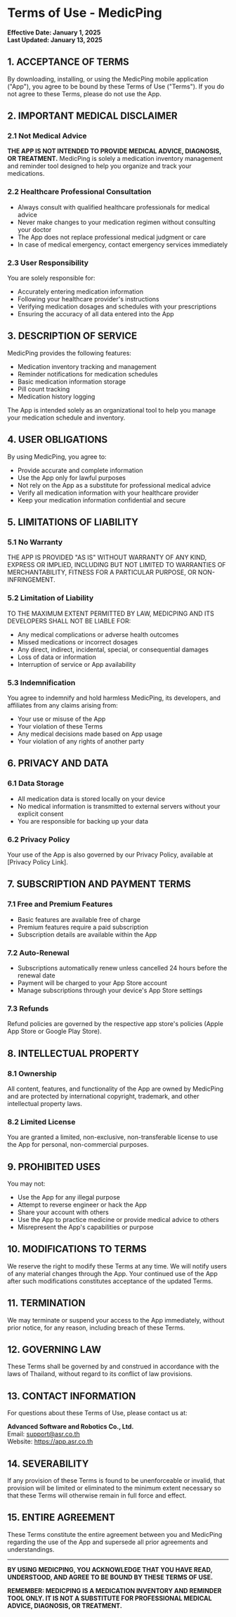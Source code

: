 # Terms of Use - MedicPing

**Effective Date: January 1, 2025**  
**Last Updated: January 13, 2025**

## 1. ACCEPTANCE OF TERMS

By downloading, installing, or using the MedicPing mobile application ("App"), you agree to be bound by these Terms of Use ("Terms"). If you do not agree to these Terms, please do not use the App.

## 2. IMPORTANT MEDICAL DISCLAIMER

### 2.1 Not Medical Advice
**THE APP IS NOT INTENDED TO PROVIDE MEDICAL ADVICE, DIAGNOSIS, OR TREATMENT.** MedicPing is solely a medication inventory management and reminder tool designed to help you organize and track your medications.

### 2.2 Healthcare Professional Consultation
- Always consult with qualified healthcare professionals for medical advice
- Never make changes to your medication regimen without consulting your doctor
- The App does not replace professional medical judgment or care
- In case of medical emergency, contact emergency services immediately

### 2.3 User Responsibility
You are solely responsible for:
- Accurately entering medication information
- Following your healthcare provider's instructions
- Verifying medication dosages and schedules with your prescriptions
- Ensuring the accuracy of all data entered into the App

## 3. DESCRIPTION OF SERVICE

MedicPing provides the following features:
- Medication inventory tracking and management
- Reminder notifications for medication schedules
- Basic medication information storage
- Pill count tracking
- Medication history logging

The App is intended solely as an organizational tool to help you manage your medication schedule and inventory.

## 4. USER OBLIGATIONS

By using MedicPing, you agree to:
- Provide accurate and complete information
- Use the App only for lawful purposes
- Not rely on the App as a substitute for professional medical advice
- Verify all medication information with your healthcare provider
- Keep your medication information confidential and secure

## 5. LIMITATIONS OF LIABILITY

### 5.1 No Warranty
THE APP IS PROVIDED "AS IS" WITHOUT WARRANTY OF ANY KIND, EXPRESS OR IMPLIED, INCLUDING BUT NOT LIMITED TO WARRANTIES OF MERCHANTABILITY, FITNESS FOR A PARTICULAR PURPOSE, OR NON-INFRINGEMENT.

### 5.2 Limitation of Liability
TO THE MAXIMUM EXTENT PERMITTED BY LAW, MEDICPING AND ITS DEVELOPERS SHALL NOT BE LIABLE FOR:
- Any medical complications or adverse health outcomes
- Missed medications or incorrect dosages
- Any direct, indirect, incidental, special, or consequential damages
- Loss of data or information
- Interruption of service or App availability

### 5.3 Indemnification
You agree to indemnify and hold harmless MedicPing, its developers, and affiliates from any claims arising from:
- Your use or misuse of the App
- Your violation of these Terms
- Any medical decisions made based on App usage
- Your violation of any rights of another party

## 6. PRIVACY AND DATA

### 6.1 Data Storage
- All medication data is stored locally on your device
- No medical information is transmitted to external servers without your explicit consent
- You are responsible for backing up your data

### 6.2 Privacy Policy
Your use of the App is also governed by our Privacy Policy, available at [Privacy Policy Link].

## 7. SUBSCRIPTION AND PAYMENT TERMS

### 7.1 Free and Premium Features
- Basic features are available free of charge
- Premium features require a paid subscription
- Subscription details are available within the App

### 7.2 Auto-Renewal
- Subscriptions automatically renew unless cancelled 24 hours before the renewal date
- Payment will be charged to your App Store account
- Manage subscriptions through your device's App Store settings

### 7.3 Refunds
Refund policies are governed by the respective app store's policies (Apple App Store or Google Play Store).

## 8. INTELLECTUAL PROPERTY

### 8.1 Ownership
All content, features, and functionality of the App are owned by MedicPing and are protected by international copyright, trademark, and other intellectual property laws.

### 8.2 Limited License
You are granted a limited, non-exclusive, non-transferable license to use the App for personal, non-commercial purposes.

## 9. PROHIBITED USES

You may not:
- Use the App for any illegal purpose
- Attempt to reverse engineer or hack the App
- Share your account with others
- Use the App to practice medicine or provide medical advice to others
- Misrepresent the App's capabilities or purpose

## 10. MODIFICATIONS TO TERMS

We reserve the right to modify these Terms at any time. We will notify users of any material changes through the App. Your continued use of the App after such modifications constitutes acceptance of the updated Terms.

## 11. TERMINATION

We may terminate or suspend your access to the App immediately, without prior notice, for any reason, including breach of these Terms.

## 12. GOVERNING LAW

These Terms shall be governed by and construed in accordance with the laws of Thailand, without regard to its conflict of law provisions.

## 13. CONTACT INFORMATION

For questions about these Terms of Use, please contact us at:

**Advanced Software and Robotics Co., Ltd.**  
Email: support@asr.co.th  
Website: https://app.asr.co.th

## 14. SEVERABILITY

If any provision of these Terms is found to be unenforceable or invalid, that provision will be limited or eliminated to the minimum extent necessary so that these Terms will otherwise remain in full force and effect.

## 15. ENTIRE AGREEMENT

These Terms constitute the entire agreement between you and MedicPing regarding the use of the App and supersede all prior agreements and understandings.

---

**BY USING MEDICPING, YOU ACKNOWLEDGE THAT YOU HAVE READ, UNDERSTOOD, AND AGREE TO BE BOUND BY THESE TERMS OF USE.**

**REMEMBER: MEDICPING IS A MEDICATION INVENTORY AND REMINDER TOOL ONLY. IT IS NOT A SUBSTITUTE FOR PROFESSIONAL MEDICAL ADVICE, DIAGNOSIS, OR TREATMENT.**